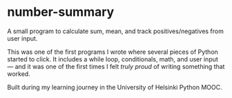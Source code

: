 # number-summary
A small program to calculate sum, mean, and track positives/negatives from user input.

This was one of the first programs I wrote where several pieces of Python started to click. It includes a while loop, conditionals, math, and user input — and it was one of the first times I felt *truly proud* of writing something that worked.

Built during my learning journey in the University of Helsinki Python MOOC.
